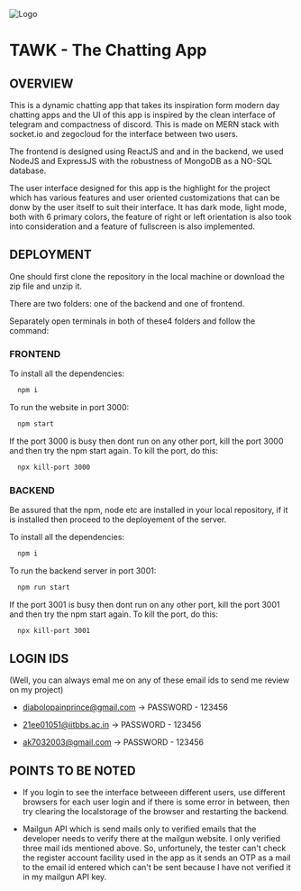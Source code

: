 
![Logo](https://raw.githubusercontent.com/DiabolikSapien/chatting-app/master/Chat-App-NoAWS/src/assets/Images/logo.ico)


# TAWK - The Chatting App




## OVERVIEW

This is a dynamic chatting app that takes its inspiration form modern day chatting apps and the UI of this app is inspired by the clean interface of telegram and compactness of discord. This is made on MERN stack with socket.io and zegocloud for the interface between two users.

The frontend is designed using ReactJS and and in the backend, we used NodeJS and ExpressJS with the robustness of MongoDB as a NO-SQL database.

The user interface designed for this app is the highlight for the project which has various features and user oriented customizations that can be donw by the user itself to suit their interface. It has dark mode, light mode, both with 6 primary colors, the feature of right or left orientation is also took into consideration and a feature of fullscreen is also implemented.



## DEPLOYMENT

One should first clone the repository in the local machine or download the zip file and unzip it.

There are two folders: one of the backend and one of frontend.

Separately open terminals in both of these4 folders and follow the command:
### FRONTEND
To install all the dependencies:
```bash
  npm i
```
To run the website in port 3000:
```bash
  npm start
```
If the port 3000 is busy then dont run on any other port, kill the port 3000 and then try the npm start again. To kill the port, do this:
```bash
  npx kill-port 3000
```

### BACKEND
Be assured that the npm, node etc are installed in your local repository, if it is installed then proceed to the deployement of the server. 

To install all the dependencies:
```bash
  npm i
```
To run the backend server in port 3001:
```bash
  npm run start
```
If the port 3001 is busy then dont run on any other port, kill the port 3001 and then try the npm start again. To kill the port, do this:
```bash
  npx kill-port 3001
```


## LOGIN IDS

(Well, you can always emal me on any of these email ids to send me review on my project)
- diabolopainprince@gmail.com -> PASSWORD - 123456

- 21ee01051@iitbbs.ac.in -> PASSWORD - 123456

- ak7032003@gmail.com -> PASSWORD - 123456


## POINTS TO BE NOTED 


- If you login to see the interface betweeen different users, use different browsers for each user login and if there is some error in between, then try clearing the localstorage of the browser and restarting the backend.

- Mailgun API which is send mails only to verified emails that the developer needs to verify there at the mailgun website. I only verified three mail ids mentioned above. So, unfortunely, the tester can't check the register account facility used in the app as it sends an OTP as a mail to the email id entered which can't be sent because I have not verified it in my mailgun API key. 


